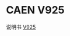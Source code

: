 <!-- V925.md --- 
;; 
;; Description: 
;; Author: Hongyi Wu(吴鸿毅)
;; Email: wuhongyi@qq.com 
;; Created: 四 6月  1 09:48:36 2017 (+0800)
;; Last-Updated: 四 6月  1 09:49:09 2017 (+0800)
;;           By: Hongyi Wu(吴鸿毅)
;;     Update #: 1
;; URL: http://wuhongyi.cn -->

# CAEN V925

说明书 [V925](/pdf/ElectronicsModules/CAEN/v925_rev0.pdf)





<!-- V925.md ends here -->
